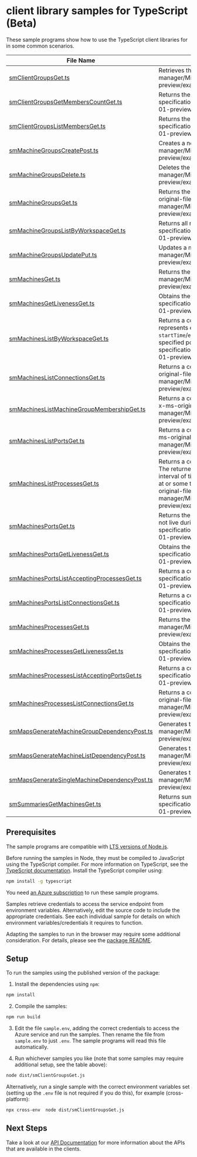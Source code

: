 # client library samples for TypeScript (Beta)

These sample programs show how to use the TypeScript client libraries for in some common scenarios.

| **File Name**                                                                             | **Description**                                                                                                                                                                                                                                                                                                                                                                                                                                                                                                                                                                            |
| ----------------------------------------------------------------------------------------- | ------------------------------------------------------------------------------------------------------------------------------------------------------------------------------------------------------------------------------------------------------------------------------------------------------------------------------------------------------------------------------------------------------------------------------------------------------------------------------------------------------------------------------------------------------------------------------------------ |
| [smClientGroupsGet.ts][smclientgroupsget]                                                 | Retrieves the specified client group x-ms-original-file: specification/service-map/resource-manager/Microsoft.OperationalInsights/preview/2015-11-01-preview/examples/ClientGroups/SMClientGroupsGetGet.json                                                                                                                                                                                                                                                                                                                                                                               |
| [smClientGroupsGetMembersCountGet.ts][smclientgroupsgetmemberscountget]                   | Returns the approximate number of members in the client group. x-ms-original-file: specification/service-map/resource-manager/Microsoft.OperationalInsights/preview/2015-11-01-preview/examples/ClientGroups/SMClientGroupsGetMembersCountGet.json                                                                                                                                                                                                                                                                                                                                         |
| [smClientGroupsListMembersGet.ts][smclientgroupslistmembersget]                           | Returns the members of the client group during the specified time interval. x-ms-original-file: specification/service-map/resource-manager/Microsoft.OperationalInsights/preview/2015-11-01-preview/examples/ClientGroups/SMClientGroupsListMembersGet.json                                                                                                                                                                                                                                                                                                                                |
| [smMachineGroupsCreatePost.ts][smmachinegroupscreatepost]                                 | Creates a new machine group. x-ms-original-file: specification/service-map/resource-manager/Microsoft.OperationalInsights/preview/2015-11-01-preview/examples/MachineGroups/SMMachineGroupsCreatePost.json                                                                                                                                                                                                                                                                                                                                                                                 |
| [smMachineGroupsDelete.ts][smmachinegroupsdelete]                                         | Deletes the specified Machine Group. x-ms-original-file: specification/service-map/resource-manager/Microsoft.OperationalInsights/preview/2015-11-01-preview/examples/MachineGroups/SMMachineGroupsDeleteDelete.json                                                                                                                                                                                                                                                                                                                                                                       |
| [smMachineGroupsGet.ts][smmachinegroupsget]                                               | Returns the specified machine group as it existed during the specified time interval. x-ms-original-file: specification/service-map/resource-manager/Microsoft.OperationalInsights/preview/2015-11-01-preview/examples/MachineGroups/SMMachineGroupsGetGet.json                                                                                                                                                                                                                                                                                                                            |
| [smMachineGroupsListByWorkspaceGet.ts][smmachinegroupslistbyworkspaceget]                 | Returns all machine groups during the specified time interval. x-ms-original-file: specification/service-map/resource-manager/Microsoft.OperationalInsights/preview/2015-11-01-preview/examples/MachineGroups/SMMachineGroupsListByWorkspaceGet.json                                                                                                                                                                                                                                                                                                                                       |
| [smMachineGroupsUpdatePut.ts][smmachinegroupsupdateput]                                   | Updates a machine group. x-ms-original-file: specification/service-map/resource-manager/Microsoft.OperationalInsights/preview/2015-11-01-preview/examples/MachineGroups/SMMachineGroupsUpdatePut.json                                                                                                                                                                                                                                                                                                                                                                                      |
| [smMachinesGet.ts][smmachinesget]                                                         | Returns the specified machine. x-ms-original-file: specification/service-map/resource-manager/Microsoft.OperationalInsights/preview/2015-11-01-preview/examples/Machines/SMMachinesGetGet.json                                                                                                                                                                                                                                                                                                                                                                                             |
| [smMachinesGetLivenessGet.ts][smmachinesgetlivenessget]                                   | Obtains the liveness status of the machine during the specified time interval. x-ms-original-file: specification/service-map/resource-manager/Microsoft.OperationalInsights/preview/2015-11-01-preview/examples/Machines/SMMachinesGetLivenessGet.json                                                                                                                                                                                                                                                                                                                                     |
| [smMachinesListByWorkspaceGet.ts][smmachineslistbyworkspaceget]                           | Returns a collection of machines matching the specified conditions. The returned collection represents either machines that are active/live during the specified interval of time (`live=true` and `startTime`/`endTime` are specified) or that are known to have existed at or some time prior to the specified point in time (`live=false` and `timestamp` is specified). x-ms-original-file: specification/service-map/resource-manager/Microsoft.OperationalInsights/preview/2015-11-01-preview/examples/Machines/SMMachinesListByWorkspaceGet.json                                    |
| [smMachinesListConnectionsGet.ts][smmachineslistconnectionsget]                           | Returns a collection of connections terminating or originating at the specified machine x-ms-original-file: specification/service-map/resource-manager/Microsoft.OperationalInsights/preview/2015-11-01-preview/examples/Machines/SMMachinesListConnectionsGet.json                                                                                                                                                                                                                                                                                                                        |
| [smMachinesListMachineGroupMembershipGet.ts][smmachineslistmachinegroupmembershipget]     | Returns a collection of machine groups this machine belongs to during the specified time interval. x-ms-original-file: specification/service-map/resource-manager/Microsoft.OperationalInsights/preview/2015-11-01-preview/examples/Machines/MachineGroups/SMMachinesListMachineGroupMembershipGet.json                                                                                                                                                                                                                                                                                    |
| [smMachinesListPortsGet.ts][smmachineslistportsget]                                       | Returns a collection of live ports on the specified machine during the specified time interval. x-ms-original-file: specification/service-map/resource-manager/Microsoft.OperationalInsights/preview/2015-11-01-preview/examples/Machines/Ports/SMMachinesListPortsGet.json                                                                                                                                                                                                                                                                                                                |
| [smMachinesListProcessesGet.ts][smmachineslistprocessesget]                               | Returns a collection of processes on the specified machine matching the specified conditions. The returned collection represents either processes that are active/live during the specified interval of time (`live=true` and `startTime`/`endTime` are specified) or that are known to have existed at or some time prior to the specified point in time (`live=false` and `timestamp` is specified). x-ms-original-file: specification/service-map/resource-manager/Microsoft.OperationalInsights/preview/2015-11-01-preview/examples/Machines/Processes/SMMachinesListProcessesGet.json |
| [smMachinesPortsGet.ts][smmachinesportsget]                                               | Returns the specified port. The port must be live during the specified time interval. If the port is not live during the interval, status 404 (Not Found) is returned. x-ms-original-file: specification/service-map/resource-manager/Microsoft.OperationalInsights/preview/2015-11-01-preview/examples/Machines/Ports/SMMachinesPortsGetGet.json                                                                                                                                                                                                                                          |
| [smMachinesPortsGetLivenessGet.ts][smmachinesportsgetlivenessget]                         | Obtains the liveness status of the port during the specified time interval. x-ms-original-file: specification/service-map/resource-manager/Microsoft.OperationalInsights/preview/2015-11-01-preview/examples/Machines/Ports/SMMachinesPortsGetLivenessGet.json                                                                                                                                                                                                                                                                                                                             |
| [smMachinesPortsListAcceptingProcessesGet.ts][smmachinesportslistacceptingprocessesget]   | Returns a collection of processes accepting on the specified port x-ms-original-file: specification/service-map/resource-manager/Microsoft.OperationalInsights/preview/2015-11-01-preview/examples/Machines/Ports/SMMachinesPortsListAcceptingProcessesGet.json                                                                                                                                                                                                                                                                                                                            |
| [smMachinesPortsListConnectionsGet.ts][smmachinesportslistconnectionsget]                 | Returns a collection of connections established via the specified port. x-ms-original-file: specification/service-map/resource-manager/Microsoft.OperationalInsights/preview/2015-11-01-preview/examples/Machines/Ports/SMMachinesPortsListConnectionsGet.json                                                                                                                                                                                                                                                                                                                             |
| [smMachinesProcessesGet.ts][smmachinesprocessesget]                                       | Returns the specified process. x-ms-original-file: specification/service-map/resource-manager/Microsoft.OperationalInsights/preview/2015-11-01-preview/examples/Machines/Processes/SMMachinesProcessesGetGet.json                                                                                                                                                                                                                                                                                                                                                                          |
| [smMachinesProcessesGetLivenessGet.ts][smmachinesprocessesgetlivenessget]                 | Obtains the liveness status of the process during the specified time interval. x-ms-original-file: specification/service-map/resource-manager/Microsoft.OperationalInsights/preview/2015-11-01-preview/examples/Machines/Processes/SMMachinesProcessesGetLivenessGet.json                                                                                                                                                                                                                                                                                                                  |
| [smMachinesProcessesListAcceptingPortsGet.ts][smmachinesprocesseslistacceptingportsget]   | Returns a collection of ports on which this process is accepting x-ms-original-file: specification/service-map/resource-manager/Microsoft.OperationalInsights/preview/2015-11-01-preview/examples/Machines/Processes/SMMachinesProcessesListAcceptingPortsGet.json                                                                                                                                                                                                                                                                                                                         |
| [smMachinesProcessesListConnectionsGet.ts][smmachinesprocesseslistconnectionsget]         | Returns a collection of connections terminating or originating at the specified process x-ms-original-file: specification/service-map/resource-manager/Microsoft.OperationalInsights/preview/2015-11-01-preview/examples/Machines/Processes/SMMachinesProcessesListConnectionsGet.json                                                                                                                                                                                                                                                                                                     |
| [smMapsGenerateMachineGroupDependencyPost.ts][smmapsgeneratemachinegroupdependencypost]   | Generates the specified map. x-ms-original-file: specification/service-map/resource-manager/Microsoft.OperationalInsights/preview/2015-11-01-preview/examples/Maps/SMMapsGenerateMachineGroupDependencyPost.json                                                                                                                                                                                                                                                                                                                                                                           |
| [smMapsGenerateMachineListDependencyPost.ts][smmapsgeneratemachinelistdependencypost]     | Generates the specified map. x-ms-original-file: specification/service-map/resource-manager/Microsoft.OperationalInsights/preview/2015-11-01-preview/examples/Maps/SMMapsGenerateMachineListDependencyPost.json                                                                                                                                                                                                                                                                                                                                                                            |
| [smMapsGenerateSingleMachineDependencyPost.ts][smmapsgeneratesinglemachinedependencypost] | Generates the specified map. x-ms-original-file: specification/service-map/resource-manager/Microsoft.OperationalInsights/preview/2015-11-01-preview/examples/Maps/SMMapsGenerateSingleMachineDependencyPost.json                                                                                                                                                                                                                                                                                                                                                                          |
| [smSummariesGetMachinesGet.ts][smsummariesgetmachinesget]                                 | Returns summary information about the machines in the workspace. x-ms-original-file: specification/service-map/resource-manager/Microsoft.OperationalInsights/preview/2015-11-01-preview/examples/Summaries/SMSummariesGetMachinesGet.json                                                                                                                                                                                                                                                                                                                                                 |

## Prerequisites

The sample programs are compatible with [LTS versions of Node.js](https://github.com/nodejs/release#release-schedule).

Before running the samples in Node, they must be compiled to JavaScript using the TypeScript compiler. For more information on TypeScript, see the [TypeScript documentation][typescript]. Install the TypeScript compiler using:

```bash
npm install -g typescript
```

You need [an Azure subscription][freesub] to run these sample programs.

Samples retrieve credentials to access the service endpoint from environment variables. Alternatively, edit the source code to include the appropriate credentials. See each individual sample for details on which environment variables/credentials it requires to function.

Adapting the samples to run in the browser may require some additional consideration. For details, please see the [package README][package].

## Setup

To run the samples using the published version of the package:

1. Install the dependencies using `npm`:

```bash
npm install
```

2. Compile the samples:

```bash
npm run build
```

3. Edit the file `sample.env`, adding the correct credentials to access the Azure service and run the samples. Then rename the file from `sample.env` to just `.env`. The sample programs will read this file automatically.

4. Run whichever samples you like (note that some samples may require additional setup, see the table above):

```bash
node dist/smClientGroupsGet.js
```

Alternatively, run a single sample with the correct environment variables set (setting up the `.env` file is not required if you do this), for example (cross-platform):

```bash
npx cross-env  node dist/smClientGroupsGet.js
```

## Next Steps

Take a look at our [API Documentation][apiref] for more information about the APIs that are available in the clients.

[smclientgroupsget]: https://github.com/Azure/azure-sdk-for-js/blob/main/sdk/service-map/arm-servicemap/samples/v3-beta/typescript/src/smClientGroupsGet.ts
[smclientgroupsgetmemberscountget]: https://github.com/Azure/azure-sdk-for-js/blob/main/sdk/service-map/arm-servicemap/samples/v3-beta/typescript/src/smClientGroupsGetMembersCountGet.ts
[smclientgroupslistmembersget]: https://github.com/Azure/azure-sdk-for-js/blob/main/sdk/service-map/arm-servicemap/samples/v3-beta/typescript/src/smClientGroupsListMembersGet.ts
[smmachinegroupscreatepost]: https://github.com/Azure/azure-sdk-for-js/blob/main/sdk/service-map/arm-servicemap/samples/v3-beta/typescript/src/smMachineGroupsCreatePost.ts
[smmachinegroupsdelete]: https://github.com/Azure/azure-sdk-for-js/blob/main/sdk/service-map/arm-servicemap/samples/v3-beta/typescript/src/smMachineGroupsDelete.ts
[smmachinegroupsget]: https://github.com/Azure/azure-sdk-for-js/blob/main/sdk/service-map/arm-servicemap/samples/v3-beta/typescript/src/smMachineGroupsGet.ts
[smmachinegroupslistbyworkspaceget]: https://github.com/Azure/azure-sdk-for-js/blob/main/sdk/service-map/arm-servicemap/samples/v3-beta/typescript/src/smMachineGroupsListByWorkspaceGet.ts
[smmachinegroupsupdateput]: https://github.com/Azure/azure-sdk-for-js/blob/main/sdk/service-map/arm-servicemap/samples/v3-beta/typescript/src/smMachineGroupsUpdatePut.ts
[smmachinesget]: https://github.com/Azure/azure-sdk-for-js/blob/main/sdk/service-map/arm-servicemap/samples/v3-beta/typescript/src/smMachinesGet.ts
[smmachinesgetlivenessget]: https://github.com/Azure/azure-sdk-for-js/blob/main/sdk/service-map/arm-servicemap/samples/v3-beta/typescript/src/smMachinesGetLivenessGet.ts
[smmachineslistbyworkspaceget]: https://github.com/Azure/azure-sdk-for-js/blob/main/sdk/service-map/arm-servicemap/samples/v3-beta/typescript/src/smMachinesListByWorkspaceGet.ts
[smmachineslistconnectionsget]: https://github.com/Azure/azure-sdk-for-js/blob/main/sdk/service-map/arm-servicemap/samples/v3-beta/typescript/src/smMachinesListConnectionsGet.ts
[smmachineslistmachinegroupmembershipget]: https://github.com/Azure/azure-sdk-for-js/blob/main/sdk/service-map/arm-servicemap/samples/v3-beta/typescript/src/smMachinesListMachineGroupMembershipGet.ts
[smmachineslistportsget]: https://github.com/Azure/azure-sdk-for-js/blob/main/sdk/service-map/arm-servicemap/samples/v3-beta/typescript/src/smMachinesListPortsGet.ts
[smmachineslistprocessesget]: https://github.com/Azure/azure-sdk-for-js/blob/main/sdk/service-map/arm-servicemap/samples/v3-beta/typescript/src/smMachinesListProcessesGet.ts
[smmachinesportsget]: https://github.com/Azure/azure-sdk-for-js/blob/main/sdk/service-map/arm-servicemap/samples/v3-beta/typescript/src/smMachinesPortsGet.ts
[smmachinesportsgetlivenessget]: https://github.com/Azure/azure-sdk-for-js/blob/main/sdk/service-map/arm-servicemap/samples/v3-beta/typescript/src/smMachinesPortsGetLivenessGet.ts
[smmachinesportslistacceptingprocessesget]: https://github.com/Azure/azure-sdk-for-js/blob/main/sdk/service-map/arm-servicemap/samples/v3-beta/typescript/src/smMachinesPortsListAcceptingProcessesGet.ts
[smmachinesportslistconnectionsget]: https://github.com/Azure/azure-sdk-for-js/blob/main/sdk/service-map/arm-servicemap/samples/v3-beta/typescript/src/smMachinesPortsListConnectionsGet.ts
[smmachinesprocessesget]: https://github.com/Azure/azure-sdk-for-js/blob/main/sdk/service-map/arm-servicemap/samples/v3-beta/typescript/src/smMachinesProcessesGet.ts
[smmachinesprocessesgetlivenessget]: https://github.com/Azure/azure-sdk-for-js/blob/main/sdk/service-map/arm-servicemap/samples/v3-beta/typescript/src/smMachinesProcessesGetLivenessGet.ts
[smmachinesprocesseslistacceptingportsget]: https://github.com/Azure/azure-sdk-for-js/blob/main/sdk/service-map/arm-servicemap/samples/v3-beta/typescript/src/smMachinesProcessesListAcceptingPortsGet.ts
[smmachinesprocesseslistconnectionsget]: https://github.com/Azure/azure-sdk-for-js/blob/main/sdk/service-map/arm-servicemap/samples/v3-beta/typescript/src/smMachinesProcessesListConnectionsGet.ts
[smmapsgeneratemachinegroupdependencypost]: https://github.com/Azure/azure-sdk-for-js/blob/main/sdk/service-map/arm-servicemap/samples/v3-beta/typescript/src/smMapsGenerateMachineGroupDependencyPost.ts
[smmapsgeneratemachinelistdependencypost]: https://github.com/Azure/azure-sdk-for-js/blob/main/sdk/service-map/arm-servicemap/samples/v3-beta/typescript/src/smMapsGenerateMachineListDependencyPost.ts
[smmapsgeneratesinglemachinedependencypost]: https://github.com/Azure/azure-sdk-for-js/blob/main/sdk/service-map/arm-servicemap/samples/v3-beta/typescript/src/smMapsGenerateSingleMachineDependencyPost.ts
[smsummariesgetmachinesget]: https://github.com/Azure/azure-sdk-for-js/blob/main/sdk/service-map/arm-servicemap/samples/v3-beta/typescript/src/smSummariesGetMachinesGet.ts
[apiref]: https://docs.microsoft.com/javascript/api/@azure/arm-servicemap?view=azure-node-preview
[freesub]: https://azure.microsoft.com/free/
[package]: https://github.com/Azure/azure-sdk-for-js/tree/main/sdk/service-map/arm-servicemap/README.md
[typescript]: https://www.typescriptlang.org/docs/home.html
